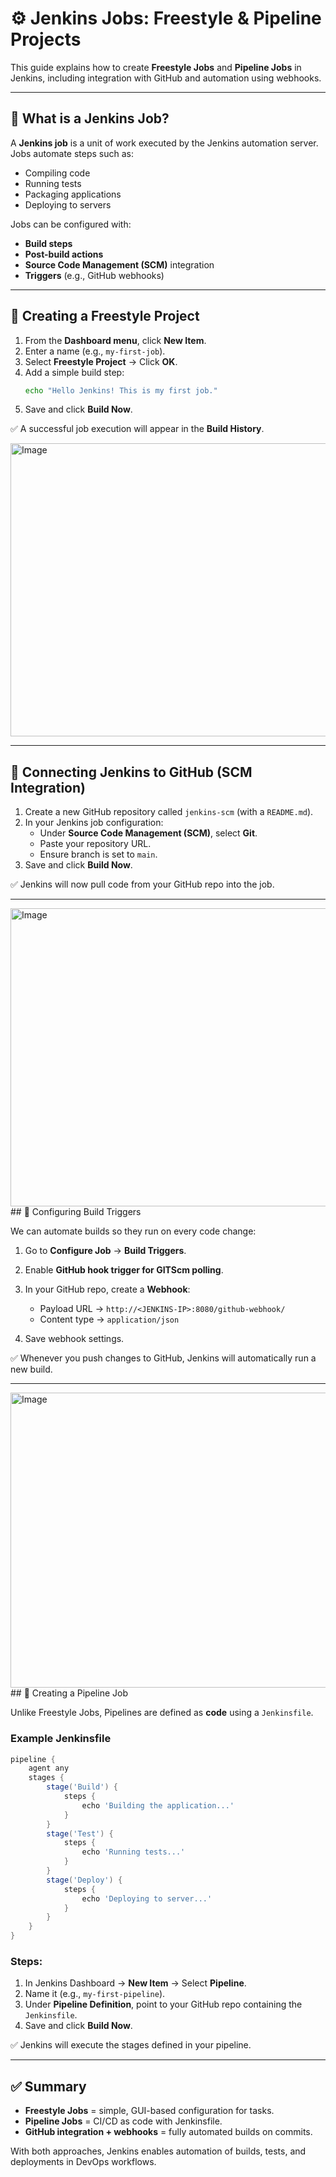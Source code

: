 # ⚙️ Jenkins Jobs: Freestyle & Pipeline Projects

This guide explains how to create **Freestyle Jobs** and **Pipeline Jobs** in Jenkins, including integration with GitHub and automation using webhooks.

---

## 🔹 What is a Jenkins Job?
A **Jenkins job** is a unit of work executed by the Jenkins automation server. Jobs automate steps such as:
- Compiling code  
- Running tests  
- Packaging applications  
- Deploying to servers  

Jobs can be configured with:
- **Build steps**  
- **Post-build actions**  
- **Source Code Management (SCM)** integration  
- **Triggers** (e.g., GitHub webhooks)  

---

## 🔹 Creating a Freestyle Project

1. From the **Dashboard menu**, click **New Item**.  
2. Enter a name (e.g., `my-first-job`).  
3. Select **Freestyle Project** → Click **OK**.  
4. Add a simple build step:
   ```bash
   echo "Hello Jenkins! This is my first job."
   ```
5. Save and click **Build Now**.  

✅ A successful job execution will appear in the **Build History**.

<img width="943" height="469" alt="Image" src="https://github.com/user-attachments/assets/6051e354-cada-4d5a-9fd4-1a97146d5970" />

---

## 🔹 Connecting Jenkins to GitHub (SCM Integration)

1. Create a new GitHub repository called `jenkins-scm` (with a `README.md`).  
2. In your Jenkins job configuration:  
   - Under **Source Code Management (SCM)**, select **Git**.  
   - Paste your repository URL.  
   - Ensure branch is set to `main`.  
3. Save and click **Build Now**.  

✅ Jenkins will now pull code from your GitHub repo into the job.

---
<img width="940" height="477" alt="Image" src="https://github.com/user-attachments/assets/c133b619-d1c4-4d3b-b806-0c0a675929f7" />
## 🔹 Configuring Build Triggers

We can automate builds so they run on every code change:  

1. Go to **Configure Job** → **Build Triggers**.  
2. Enable **GitHub hook trigger for GITScm polling**.  
3. In your GitHub repo, create a **Webhook**:  
   - Payload URL → `http://<JENKINS-IP>:8080/github-webhook/`  
   - Content type → `application/json`  

4. Save webhook settings.  

✅ Whenever you push changes to GitHub, Jenkins will automatically run a new build.

---
<img width="927" height="472" alt="Image" src="https://github.com/user-attachments/assets/26684210-c538-477a-ba30-b400ba4ec963" />
## 🔹 Creating a Pipeline Job

Unlike Freestyle Jobs, Pipelines are defined as **code** using a `Jenkinsfile`.  

### Example Jenkinsfile
```groovy
pipeline {
    agent any
    stages {
        stage('Build') {
            steps {
                echo 'Building the application...'
            }
        }
        stage('Test') {
            steps {
                echo 'Running tests...'
            }
        }
        stage('Deploy') {
            steps {
                echo 'Deploying to server...'
            }
        }
    }
}
```

### Steps:
1. In Jenkins Dashboard → **New Item** → Select **Pipeline**.  
2. Name it (e.g., `my-first-pipeline`).  
3. Under **Pipeline Definition**, point to your GitHub repo containing the `Jenkinsfile`.  
4. Save and click **Build Now**.  

✅ Jenkins will execute the stages defined in your pipeline.

---

## ✅ Summary
- **Freestyle Jobs** = simple, GUI-based configuration for tasks.  
- **Pipeline Jobs** = CI/CD as code with Jenkinsfile.  
- **GitHub integration + webhooks** = fully automated builds on commits.  

With both approaches, Jenkins enables automation of builds, tests, and deployments in DevOps workflows.
